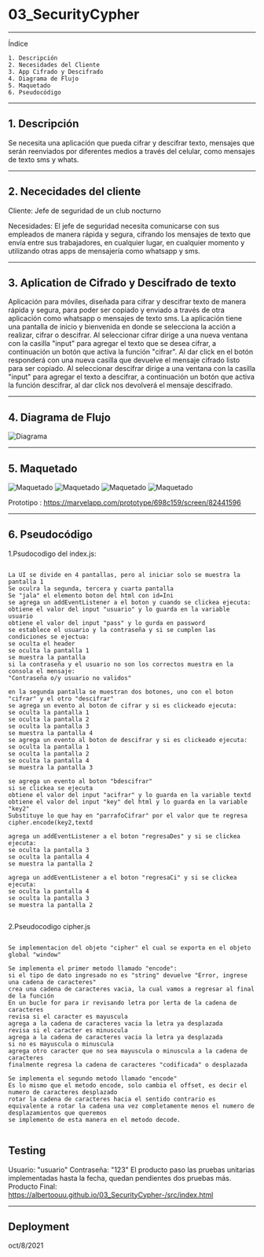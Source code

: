 # 03_SecurityCypher

---

Índice

    1. Descripción
    2. Necesidades del Cliente
    3. App Cifrado y Descifrado
    4. Diagrama de Flujo
    5. Maquetado
    6. Pseudocódigo

---

## 1. Descripción

Se necesita una aplicación que pueda cifrar y descifrar texto, mensajes que serán reenviados por diferentes medios a través del celular, como mensajes de texto sms y whats.

---

## 2. Nececidades del cliente

Cliente:
Jefe de seguridad de un club nocturno

Necesidades:
El jefe de seguridad necesita comunicarse con sus empleados de manera rápida y segura, cifrando los mensajes de texto que envía entre sus trabajadores, en cualquier lugar, en cualquier momento y utilizando otras apps de mensajería como whatsapp y sms.

---

## 3. Aplication de Cifrado y Descifrado de texto

Aplicación para móviles, diseñada para cifrar y descifrar texto de manera rápida y segura, para poder ser copiado y enviado a través de otra aplicación como whatsapp o mensajes de texto sms.
La aplicación tiene una pantalla de inicio y bienvenida en donde se selecciona la acción a realizar, cifrar o descifrar.
Al seleccionar cifrar dirige a una nueva ventana con la casilla "input" para agregar el texto que se desea cifrar, a continuación un botón que activa la función "cifrar". Al dar click en el botón responderá con una nueva casilla que devuelve el mensaje cifrado listo para ser copiado.
Al seleccionar descifrar dirige a una ventana con la casilla "input" para agregar el texto a descifrar, a continuación un botón que activa la función descifrar, al dar click nos devolverá el mensaje descifrado.

---

## 4. Diagrama de Flujo

![Diagrama](./assets/Diagrama.jpeg)

---

## 5. Maquetado

![Maquetado](./assets/Inicio.png) ![Maquetado](./assets/Cif.png) ![Maquetado](./assets/Cifrado.png) ![Maquetado](./assets/Descifrado.png)

Prototipo : https://marvelapp.com/prototype/698c159/screen/82441596

---

## 6. Pseudocódigo

1.Psudocodigo del index.js:

```

La UI se divide en 4 pantallas, pero al iniciar solo se muestra la pantalla 1
Se oculra la segunda, tercera y cuarta pantalla
Se "jala" el elemento boton del html con id=Ini
se agrega un addEventListener a el boton y cuando se clickea ejecuta:
obtiene el valor del input "usuario" y lo guarda en la variable usuario
obtiene el valor del input "pass" y lo gurda en password
se establece el usuario y la contraseña y si se cumplen las condiciones se ejectua:
se oculta el header
se oculta la pantalla 1
se muestra la pantalla
si la contraseña y el usuario no son los correctos muestra en la consola el mensaje:
"Contraseña o/y usuario no validos"

en la segunda pantalla se muestran dos botones, uno con el boton "cifrar" y el otro "descifrar"
se agrega un evento al boton de cifrar y si es clickeado ejecuta:
se oculta la pantalla 1
se oculta la pantalla 2
se oculta la pantalla 3
se muestra la pantalla 4
se agrega un evento al boton de descifrar y si es clickeado ejecuta:
se oculta la pantalla 1
se oculta la pantalla 2
se oculta la pantalla 4
se muestra la pantalla 3

se agrega un evento al boton "bdescifrar"
si se clickea se ejecuta
obtiene el valor del input "acifrar" y lo guarda en la variable textd
obtiene el valor del input "key" del html y lo guarda en la variable "key2"
Substituye lo que hay en "parrafoCifrar" por el valor que te regresa cipher.encode(key2,textd

agrega un addEventListener a el boton "regresaDes" y si se clickea ejecuta:
se oculta la pantalla 3
se oculta la pantalla 4
se muestra la pantalla 2

agrega un addEventListener a el boton "regresaCi" y si se clickea ejecuta:
se oculta la pantalla 4
se oculta la pantalla 3
se muestra la pantalla 2


```

2.Pseudocodigo cipher.js

```

Se implementacion del objeto "cipher" el cual se exporta en el objeto global "window"

Se implementa el primer metodo llamado "encode":
si el tipo de dato ingresado no es "string" devuelve "Error, ingrese una cadena de caracteres"
crea una cadena de caracteres vacia, la cual vamos a regresar al final de la función
En un bucle for para ir revisando letra por lerta de la cadena de caracteres
revisa si el caracter es mayuscula
agrega a la cadena de caracteres vacia la letra ya desplazada
revisa si el caracter es minuscula
agrega a la cadena de caracteres vacia la letra ya desplazada
si no es mayuscula o minuscula
agrega otro caracter que no sea mayuscula o minuscula a la cadena de caracteres
finalmente regresa la cadena de caracteres "codificada" o desplazada

Se implementa el segundo metodo llamado "encode"
Es lo mismo que el metodo encode, solo cambia el offset, es decir el numero de caracteres desplazado
rotar la cadena de caracteres hacia el sentido contrario es equivalente a rotar la cadena una vez completamente menos el numero de desplazamientos que queremos
se implemento de esta manera en el metodo decode.


```

## Testing

Usuario: "usuario" 
Contraseña: "123"
El producto paso las pruebas unitarias implementadas hasta la fecha, quedan pendientes dos pruebas más.
Producto Final: https://albertoouu.github.io/03_SecurityCypher-/src/index.html

---

## Deployment

oct/8/2021
